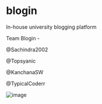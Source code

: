 # blogin
In-house university blogging platform

Team Blogin - 

  @Sachindra2002
  
  @Topsyanic
  
  @KanchanaSW
  
  @TypicalCoderr


![image](https://user-images.githubusercontent.com/55289703/106461053-43da3280-64ba-11eb-93ea-141e5a30c161.png)

